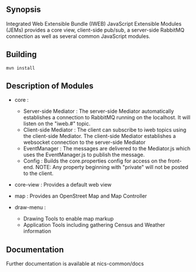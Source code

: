## Synopsis

Integrated Web Extensible Bundle (IWEB) JavaScript Extensible Modules (JEMs) provides a core view, client-side pub/sub, a server-side RabbitMQ connection as well as several common JavaScript modules.

## Building

    mvn install

## Description of Modules
  - core :
    - Server-side Mediator : The server-side Mediator automatically establishes a connection to RabbitMQ running on the localhost. It will listen on the "iweb.#" topic.
    - Client-side Mediator : The client can subscribe to iweb topics using the client-side Mediator. The client-side Mediator establishes a websocket connection to the server-side Mediator
    - EventManager : The messages are delivered to the Mediator.js which uses the EventManager.js to publish the message.
    - Config : Builds the core.properties config for access on the front-end. NOTE: Any property beginning with "private" will not be posted to the client.

  - core-view : Provides a default web view

  - map : Provides an OpenStreet Map and Map Controller

  - draw-menu :
    - Drawing Tools to enable map markup
    - Application Tools including gathering Census and Weather information

## Documentation

Further documentation is available at nics-common/docs
